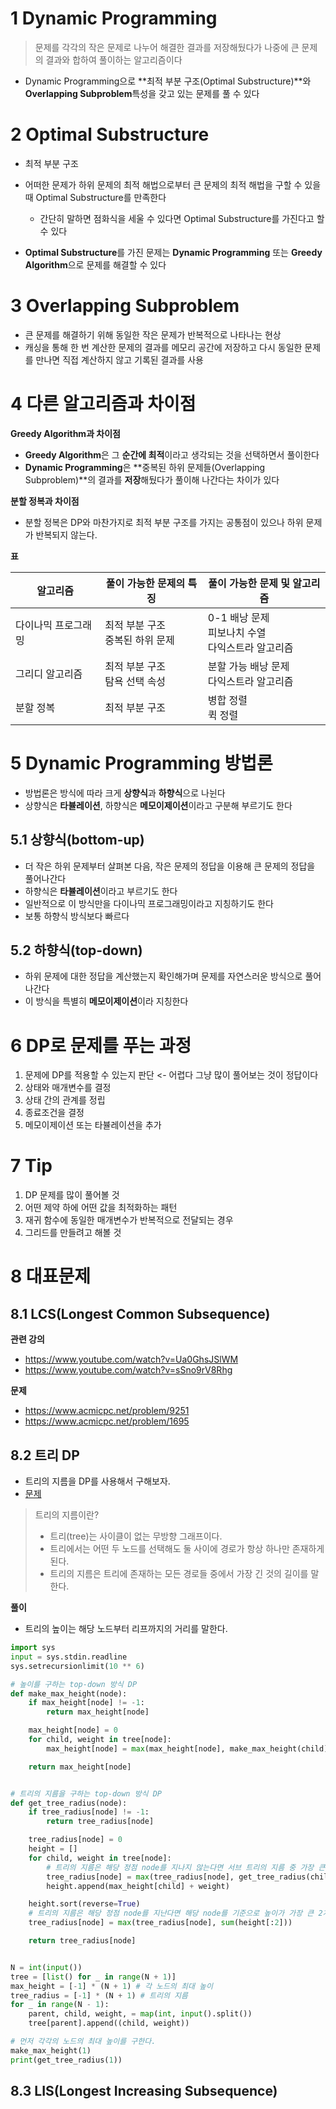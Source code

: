 # 1 Dynamic Programming

> 문제를 각각의 작은 문제로 나누어 해결한 결과를 저장해뒀다가 나중에 큰 문제의 결과와 합하여 풀이하는 알고리즘이다

* Dynamic Programming으로 **최적 부분 구조(Optimal Substructure)**와  **Overlapping Subproblem**특성을 갖고 있는 문제를 풀 수 있다



# 2 Optimal Substructure

* 최적 부분 구조
* 어떠한 문제가 하위 문제의 최적 해법으로부터 큰 문제의 최적 해법을 구할 수 있을 때 Optimal Substructure를 만족한다
  * 간단히 말하면 점화식을 세울 수 있다면 Optimal Substructure를 가진다고 할 수 있다

* **Optimal Substructure**를 가진 문제는 **Dynamic Programming** 또는 **Greedy Algorithm**으로 문제를 해결할 수 있다



# 3 Overlapping Subproblem

* 큰 문제를 해결하기 위해 동일한 작은 문제가 반복적으로 나타나는 현상
* 캐싱을 통해 한 번 계산한 문제의 결과를 메모리 공간에 저장하고 다시 동일한 문제를 만나면 직접 계산하지 않고 기록된 결과를 사용



# 4 다른 알고리즘과 차이점

**Greedy Algorithm과 차이점**

* **Greedy Algorithm**은 그 **순간에 최적**이라고 생각되는 것을 선택하면서 풀이한다
* **Dynamic Programming**은 **중복된 하위 문제들(Overlapping Subproblem)**의 결과를 **저장**해뒀다가 풀이해 나간다는 차이가 있다



**분할 정복과 차이점**

* 분할 정복은 DP와 마찬가지로 최적 부분 구조를 가지는 공통점이 있으나 하위 문제가 반복되지 않는다.



**표**

| 알고리즘            | 풀이 가능한 문제의 특징              | 풀이 가능한 문제 및 알고리즘                              |
| ------------------- | ------------------------------------ | --------------------------------------------------------- |
| 다이나믹 프로그래밍 | 최적 부분 구조<br />중복된 하위 문제 | 0-1 배낭 문제<br />피보나치 수열<br />다익스트라 알고리즘 |
| 그리디 알고리즘     | 최적 부분 구조<br />탐욕 선택 속성   | 분할 가능 배낭 문제<br />다익스트라 알고리즘              |
| 분할 정복           | 최적 부분 구조                       | 병합 정렬<br />퀵 정렬                                    |



# 5 Dynamic Programming 방법론

* 방법론은 방식에 따라 크게 **상향식**과 **하향식**으로 나뉜다
* 상향식은 **타뷸레이션**, 하향식은 **메모이제이션**이라고 구분해 부르기도 한다



## 5.1 상향식(bottom-up)

* 더 작은 하위 문제부터 살펴본 다음, 작은 문제의 정답을 이용해 큰 문제의 정답을 풀어나간다
* 하향식은 **타뷸레이션**이라고 부르기도 한다
* 일반적으로 이 방식만을 다이나믹 프로그래밍이라고 지칭하기도 한다
* 보통 하향식 방식보다 빠르다



## 5.2 하향식(top-down)

* 하위 문제에 대한 정답을 계산했는지 확인해가며 문제를 자연스러운 방식으로 풀어나간다
* 이 방식을 특별히 **메모이제이션**이라 지칭한다



# 6 DP로 문제를 푸는 과정

1. 문제에 DP를 적용할 수 있는지 판단 <- 어렵다 그냥 많이 풀어보는 것이 정답이다
2. 상태와 매개변수를 결정
3. 상태 간의 관계를 정립
4. 종료조건을 결정
5. 메모이제이션 또는 타뷸레이션을 추가



# 7 Tip

1. DP 문제를 많이 풀어볼 것
2. 어떤 제약 하에 어떤 값을 최적화하는 패턴
3. 재귀 함수에 동일한 매개변수가 반복적으로 전달되는 경우
4. 그리드를 만들려고 해볼 것



# 8 대표문제



## 8.1 LCS(Longest Common Subsequence)

**관련 강의**

* https://www.youtube.com/watch?v=Ua0GhsJSlWM
* https://www.youtube.com/watch?v=sSno9rV8Rhg

**문제**

* https://www.acmicpc.net/problem/9251
* https://www.acmicpc.net/problem/1695



## 8.2 트리 DP

- 트리의 지름을 DP를 사용해서 구해보자.
- [문제](https://www.acmicpc.net/problem/1967)

> 트리의 지름이란?
>
> - 트리(tree)는 사이클이 없는 무방향 그래프이다. 
> - 트리에서는 어떤 두 노드를 선택해도 둘 사이에 경로가 항상 하나만 존재하게 된다.
> - 트리의 지름은 트리에 존재하는 모든 경로들 중에서 가장 긴 것의 길이를 말한다.



**풀이**

- 트리의 높이는 해당 노드부터 리프까지의 거리를 말한다.

```python
import sys
input = sys.stdin.readline
sys.setrecursionlimit(10 ** 6)

# 높이를 구하는 top-down 방식 DP
def make_max_height(node):
    if max_height[node] != -1:
        return max_height[node]

    max_height[node] = 0
    for child, weight in tree[node]:
        max_height[node] = max(max_height[node], make_max_height(child) + weight)

    return max_height[node]


# 트리의 지름을 구하는 top-down 방식 DP
def get_tree_radius(node):
    if tree_radius[node] != -1:
        return tree_radius[node]

    tree_radius[node] = 0
    height = []
    for child, weight in tree[node]:
        # 트리의 지름은 해당 정점 node를 지나지 않는다면 서브 트리의 지름 중 가장 큰 것이다.
        tree_radius[node] = max(tree_radius[node], get_tree_radius(child))
        height.append(max_height[child] + weight)

    height.sort(reverse=True)
    # 트리의 지름은 해당 정점 node를 지난다면 해당 node를 기준으로 높이가 가장 큰 2개를 더한 것과 같다.
    tree_radius[node] = max(tree_radius[node], sum(height[:2]))

    return tree_radius[node]


N = int(input())
tree = [list() for _ in range(N + 1)]
max_height = [-1] * (N + 1) # 각 노드의 최대 높이
tree_radius = [-1] * (N + 1) # 트리의 지름
for _ in range(N - 1):
    parent, child, weight, = map(int, input().split())
    tree[parent].append((child, weight))

# 먼저 각각의 노드의 최대 높이를 구한다.
make_max_height(1)
print(get_tree_radius(1))
```



## 8.3 LIS(Longest Increasing Subsequence)
